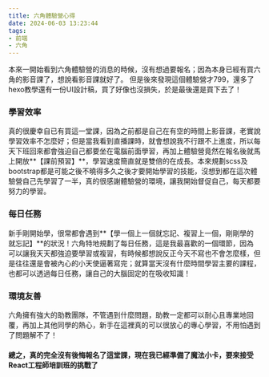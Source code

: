 ```yaml
---
title: 六角體驗營心得
date: 2024-06-03 13:23:44
tags:
- 前端
- 六角
---
```

本來一開始看到六角體驗營的消息的時候，沒有想過要報名；因為本身已經有買六角的影音課了，想說看影音課就好了。
但是後來發現這個體驗營才799，還多了hexo教學還有一份UI設計稿，買了好像也沒損失，於是最後還是買下去了！

### 學習效率

真的很慶幸自已有買這一堂課，因為之前都是自己在有空的時間上影音課，老實說學習效率不怎麼好；但是當我看到直播課時，就會想說我不行跟不上進度，所以每天下班回來都會強迫自己都要坐在電腦前面學習，再加上體驗營竟然在報名後就馬上開放**【課前預習】**，學習速度簡直就是雙倍的在成長。本來規劃scss及bootstrap都是可能之後不曉得多久之後才要開始學習的技能，沒想到都在這次體驗營自己先學習了一半，真的很感謝體驗營的環境，讓我開始督促自己，每天都要努力的學習。

### 每日任務

新手剛開始學，很常都會遇到**【學一個上一個就忘記、複習上一個，剛剛學的就忘記】**的狀況！六角特地規劃了每日任務，這是我最喜歡的一個環節，因為可以讓我天天都強迫要學習或複習，有時候都想說反正今天不寫也不會怎麼樣，但是往往還是會被內心的小天使逼著寫完；就算當天沒有什麼時間學習主要的課程，也都可以透過每日任務，讓自己的大腦固定的在吸收知識！

### 環境友善

六角擁有強大的助教團隊，不管遇到什麼問題，助教一定都可以耐心且專業地回覆，再加上其他同學的熱心，新手在這裡真的可以很放心的專心學習，不用怕遇到了問題解不了！

#### 總之，真的完全沒有後悔報名了這堂課，現在我已經準備了魔法小卡，要來接受React工程師培訓班的挑戰了
